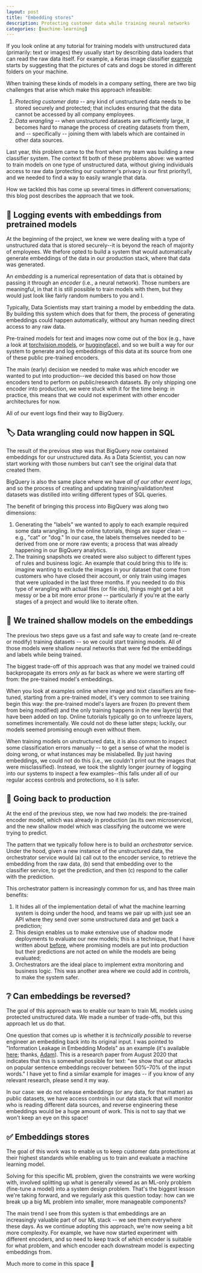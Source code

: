 ```yaml
---
layout: post
title: "Embedding stores"
description: Protecting customer data while training neural networks
categories: [machine-learning]
---
```


If you look online at any tutorial for training models with unstructured data (primarily: text or images) they usually start by describing data loaders that can read the raw data itself. For example, a Keras image classifier [example](https://blog.keras.io/building-powerful-image-classification-models-using-very-little-data.html) starts 
by suggesting that the pictures of cats and dogs be stored in different folders on your machine.

When training these kinds of models in a company setting, there are two big challenges that arise which make this approach infeasible:
1. *Protecting customer data* -- any kind of unstructured data needs to be stored securely and protected; that includes ensuring that the data cannot be accessed by all company employees. 
2. *Data wrangling* -- when unstructured datasets are sufficiently large, it becomes hard to manage the process of creating datasets from them, and -- specifically -- joining them with labels which are contained in other data sources.

Last year, this problem came to the front when my team was building a new classifier system. The context fit both of these problems above: we wanted to train models on one type of unstructured data, without giving individuals access to raw data (protecting our customer's privacy is our first priority!), and we needed to find a way to easily wrangle that data.

How we tackled this has come up several times in different conversations; this blog post describes the approach that we took. 

## 🔢 Logging events with embeddings from pretrained models

At the beginning of the project, we knew we were dealing with a type of unstructured data that is stored securely--it is beyond the reach of majority of employees. We thefore opted to build a system that would automatically generate embeddings of the data in our production stack, where that data was generated.

An _embedding_ is a numerical representation of data that is obtained by passing it through an _encoder_ (i.e., a neural network). Those numbers are meaningful, in that it is still possible to train models with them, but they would just look like fairly random numbers to you and I.

Typically, Data Scientists may start training a model by embedding the data. By building this system which does that for them, the process of generating embeddings could happen automatically, without any human needing direct access to any raw data.

Pre-trained models for text and images now come out of the box (e.g., have a look at [torchvision.models](https://pytorch.org/vision/stable/models.html), or [huggingface](https://huggingface.co/models)), and so we built a way for our system to generate and log embeddings of this data at its source from one of these public pre-trained encoders. 

The main (early) decision we needed to make was _which_ encoder we wanted to put into production--we decided this based on how those encoders tend to perform on public/research datasets. By only shipping one encoder into production, we were stuck with it for the time being: in practice, this means that we could not experiment with other encoder architectures for now.

All of our event logs find their way to BigQuery.

## 🏷 Data wrangling could now happen in SQL

The result of the previous step was that BigQuery now contained embeddings for our unstructured data. As a Data Scientist, you can now start working with those numbers but can't see the original data that created them.

BigQuery is also the same place where we have _all of our other event logs_, and so the process of creating and updating training/validation/test datasets was distilled into writing different types of SQL queries.

The benefit of bringing this process into BigQuery was along two dimensions:
1. Generating the "labels" we wanted to apply to each example required some data wrangling. In the online tutorials, things are super clean -- e.g., "cat" or "dog." In our case, the labels themselves needed to be derived from one or more raw events; a process that was already happening in our BigQuery analytics.
2. The training snapshots we created were also subject to different types of rules and business logic. An example that could bring this to life is: imagine wanting to exclude the images in your dataset that come from customers who have closed their account, or only train using images that were uploaded in the last three months. If you needed to do this type of wrangling with actual files (or file ids), things might get a bit messy or be a bit more error prone -- particularly if you're at the early stages of a project and would like to iterate often.

## 🤖 We trained shallow models on the embeddings

The previous two steps gave us a fast and safe way to create (and re-create or modify) training datasets -- so we could start training models. All of those models were shallow neural networks that were fed the embeddings and labels while being trained.

The biggest trade-off of this approach was that any model we trained could backpropagate its errors _only_ as far back as where we were starting off from: the pre-trained model's embeddings.

When you look at examples online where image and text classifiers are fine-tuned, starting from a pre-trained model, it's very common to see training begin this way: the pre-trained model's layers are frozen (to prevent them from being modified) and the only training happens in the new layer(s) that have been added on top. Online tutorials typically go on to unfreeze layers, sometimes incrementally. We could not do these latter steps; luckily, our models seemed promising enough even without them.

When training models on unstructured data, it is also common to inspect some classification errors manually -- to get a sense of what the model is doing wrong, or what instances may be mislabelled. By just having embeddings, we could not do this (i.e., we couldn't print out the images that were misclassified). Instead, we took the slightly longer journey of logging into our systems to inspect a few examples--this falls under all of our regular access controls and protections, so it is safer.

## 🚢 Going back to production

At the end of the previous step, we now had _two_ models: the pre-trained encoder model, which was already in production (as its own microservice), and the new shallow model which was classifying the outcome we were trying to predict.

The pattern that we typically follow here is to build an _orchestrator_ service. Under the hood, given a new instance of the unstructured data, the orchestrator service would (a) call out to the encoder service, to retrieve the embedding from the raw data, (b) send that embedding over to the classifier service, to get the prediction, and then (c) respond to the caller with the prediction.

This orchestrator pattern is increasingly common for us, and has three main benefits:
1. It hides all of the implementation detail of what the machine learning system is doing under the hood, and teams we pair up with just see an API where they send over some unstructured data and get back a prediction;
2. This design enables us to make extensive use of shadow mode deployments to evaluate our new models; this is a technique, that I have written about [before](http://nlathia.github.io/2020/07/Shadow-mode-deployments.html), where promising models are put into production but their predictions are not acted on while the models are being evaluated;
3. Orchestrators are the ideal place to implement extra monitoring and business logic. This was another area where we could add in controls, to make the system safer.

## ❔ Can embeddings be reversed?

The goal of this approach was to enable our team to train ML models using protected unstructured data. We made a number of trade-offs, but this approach let us do that.

One question that comes up is whether it is _technically possible_ to reverse engineer an embedding back into its original input. I was pointed to "Information Leakage in Embedding Models" as an example (it's available [here](https://arxiv.org/abs/2004.00053); thanks, [Adam](https://twitter.com/oliner)). This is a research paper from August 2020 that indicates that this is somewhat possible for text: "we show that our attacks on popular sentence embeddings recover between 50%–70% of the input words." I have yet to find a similar example for images -- if you know of any relevant research, please send it my way.

In our case: we do not release embeddings (or any data, for that matter) as public datasets, we have access controls in our data stack that will monitor who is reading different data sources, and reverse engineering these embeddings would be a huge amount of work. This is not to say that we won't keep an eye on this space!

## ✅ Embeddings stores

The goal of this work was to enable us to keep customer data protections at their highest standards while enabling us to train and evaluate a machine learning model.

Solving for this specific ML problem, given the constraints we were working with, involved splitting up what is generally viewed as an ML-only problem (fine-tune a model) into a system design problem. That's the biggest lesson we're taking forward, and we regularly ask this question today: how can we break up a big ML problem into smaller, more manageable components?

The main trend I see from this system is that embeddings are an increasingly valuable part of our ML stack -- we see them everywhere these days. As we continue adopting this approach, we're now seeing a bit more complexity. For example, we have now started experiment with different encoders, and so need to keep track of _which_ encoder is suitable for what problem, and which encoder each downstream model is expecting embeddings from.

Much more to come in this space 🚀

